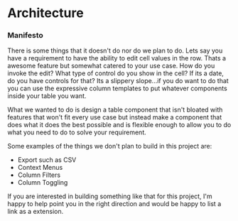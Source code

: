 # Architecture

### Manifesto

There is some things that it doesn't do nor do we plan to do. Lets say you have a requirement to have the
ability to edit cell values in the row. Thats a awesome feature but somewhat catered to your use case.
How do you invoke the edit? What type of control do you show in the cell? If its a date,
do you have controls for that? Its a slippery slope...if you do want to do that you can use the
expressive column templates to put whatever components inside your table you want.

What we wanted to do is design a table component that isn't bloated with
features that won't fit every use case but instead make a component that does
what it does the best possible and is flexible enough to allow you to do what you need
to do to solve your requirement.

Some examples of the things we don't plan to build in this project are:

- Export such as CSV
- Context Menus
- Column Filters
- Column Toggling

If you are interested in building something like that for this project, I'm happy
to help point you in the right direction and would be happy to list a link as a
extension.
